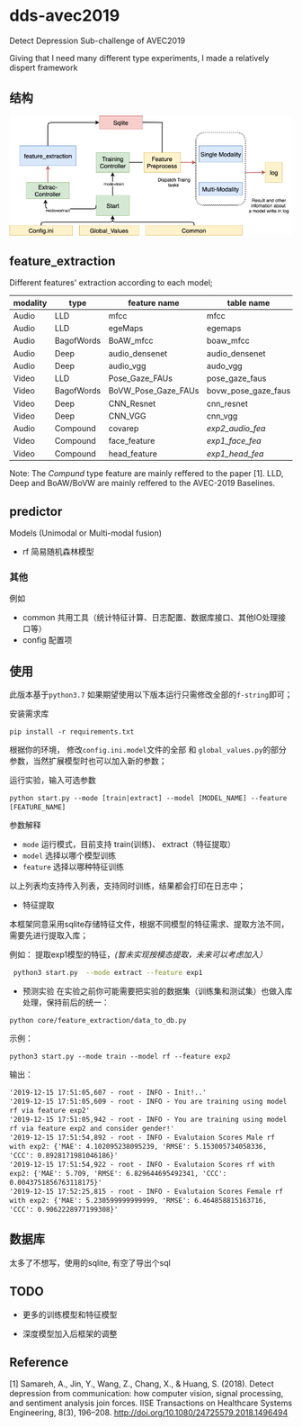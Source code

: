 # dds-avec2019
Detect Depression Sub-challenge of AVEC2019 

Giving that I need many different type experiments, I made a relatively dispert framework

## 结构
![结构图](img/structure.png)

## feature_extraction

Different features' extraction according to each model;

| modality | type | feature name | table name |
|  --- | --- | --- | --- |
| Audio | LLD | mfcc | mfcc |
| Audio | LLD | egeMaps | egemaps |
| Audio | BagofWords | BoAW_mfcc | boaw_mfcc |
| Audio | Deep | audio_densenet | audio_densenet |
| Audio | Deep | audio_vgg | audo_vgg |
| Video | LLD | Pose_Gaze_FAUs | pose_gaze_faus |
| Video | BagofWords | BoVW_Pose_Gaze_FAUs | bovw_pose_gaze_faus |
| Video | Deep | CNN_Resnet | cnn_resnet |
| Video | Deep | CNN_VGG | cnn_vgg |
| Audio | Compound | covarep | *exp2_audio_fea* |
| Video | Compound | face_feature | *exp1_face_fea* |
| Video | Compound | head_feature | *exp1_head_fea* |

Note: The *Compund* type feature are mainly reffered to the paper [1]. LLD, Deep and BoAW/BoVW are mainly reffered to the AVEC-2019 Baselines.

## predictor

Models (Unimodal or Multi-modal fusion)

- rf 简易随机森林模型

### 其他
例如
- common 共用工具（统计特征计算、日志配置、数据库接口、其他IO处理接口等）
- config 配置项

## 使用
此版本基于`python3.7` 如果期望使用以下版本运行只需修改全部的`f-string`即可；


安装需求库
```
pip install -r requirements.txt
```

根据你的环境， 修改`config.ini.model`文件的全部 和 `global_values.py`的部分参数，当然扩展模型时也可以加入新的参数；

运行实验，输入可选参数
```
python start.py --mode [train|extract] --model [MODEL_NAME] --feature [FEATURE_NAME]
```
参数解释

- `mode` 运行模式，目前支持 train(训练)、 extract（特征提取）
- `model` 选择以哪个模型训练
- `feature` 选择以哪种特征训练

以上列表均支持传入列表，支持同时训练，结果都会打印在日志中；

- 特征提取

本框架同意采用sqlite存储特征文件，根据不同模型的特征需求、提取方法不同，需要先进行提取入库；

例如：
提取exp1模型的特征，*(暂未实现按模态提取，未来可以考虑加入）*
```bash
 python3 start.py  --mode extract --feature exp1 
```

- 预测实验
在实验之前你可能需要把实验的数据集（训练集和测试集）也做入库处理，保持前后的统一：
```
python core/feature_extraction/data_to_db.py
```


示例：
```
python3 start.py --mode train --model rf --feature exp2
```
输出：
```
'2019-12-15 17:51:05,607 - root - INFO - Init!..'
'2019-12-15 17:51:05,609 - root - INFO - You are training using model rf via feature exp2'
'2019-12-15 17:51:05,942 - root - INFO - You are training using model rf via feature exp2 and consider gender!'
'2019-12-15 17:51:54,892 - root - INFO - Evalutaion Scores Male rf with exp2: {'MAE': 4.102095238095239, 'RMSE': 5.153005734058336, 'CCC': 0.8928171981046186}'
'2019-12-15 17:51:54,922 - root - INFO - Evalutaion Scores rf with exp2: {'MAE': 5.709, 'RMSE': 6.829644695492341, 'CCC': 0.0043751856763118175}'
'2019-12-15 17:52:25,815 - root - INFO - Evalutaion Scores Female rf with exp2: {'MAE': 5.230599999999999, 'RMSE': 6.464858815163716, 'CCC': 0.9062228977199308}'
```


## 数据库

太多了不想写，使用的sqlite, 有空了导出个sql

## TODO

- 更多的训练模型和特征模型

- 深度模型加入后框架的调整

## Reference
[1] Samareh, A., Jin, Y., Wang, Z., Chang, X., & Huang, S. (2018). Detect depression from communication: how computer vision, signal processing, and sentiment analysis join forces. IISE Transactions on Healthcare Systems Engineering, 8(3), 196–208. http://doi.org/10.1080/24725579.2018.1496494